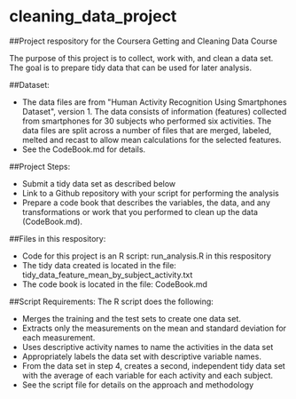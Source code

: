 # cleaning_data_project
##Project respository for the Coursera Getting and Cleaning Data Course

The purpose of this project is to collect, work with, and clean a data set. The goal is to prepare tidy data that can be used for later analysis.

##Dataset:
* The data files are from "Human Activity Recognition Using Smartphones Dataset", version 1. The data consists of information (features) collected from smartphones for 30 subjects who performed six activities. The data files are split across a number of files that are merged, labeled, melted and recast to allow mean calculations for the selected features.
* See the CodeBook.md for details.

##Project Steps:
* Submit a tidy data set as described below
* Link to a Github repository with your script for performing the analysis
* Prepare a code book that describes the variables, the data, and any transformations or work that you performed to clean up the data (CodeBook.md).

##Files in this respository:
* Code for this project is an R script: run_analysis.R in this respository
* The tidy data created is located in the file: tidy_data_feature_mean_by_subject_activity.txt
* The code book is located in the file: CodeBook.md

##Script Requirements:
The R script does the following:
* Merges the training and the test sets to create one data set.
* Extracts only the measurements on the mean and standard deviation for each measurement. 
* Uses descriptive activity names to name the activities in the data set
* Appropriately labels the data set with descriptive variable names. 
* From the data set in step 4, creates a second, independent tidy data set with the average of each variable for each activity and each subject.
* See the script file for details on the approach and methodology
